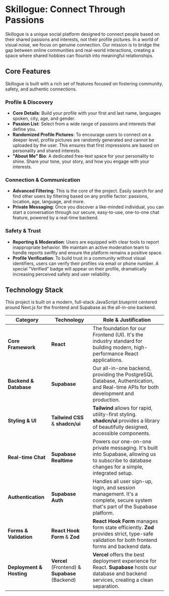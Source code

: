 # Skillogue: Connect Through Passions

Skillogue is a unique social platform designed to connect people based on their shared passions and interests, not their profile pictures. In a world of visual noise, we focus on genuine connection. Our mission is to bridge the gap between online communities and real-world interactions, creating a space where shared hobbies can flourish into meaningful relationships.

## Core Features

Skillogue is built with a rich set of features focused on fostering community, safety, and authentic connections.

### Profile & Discovery

* **Core Details**: Build your profile with your first and last name, languages spoken, city, age, and gender.
* **Passion List**: Select from a wide range of passions and interests that define you.
* **Randomized Profile Pictures**: To encourage users to connect on a deeper level, profile pictures are randomly generated and cannot be uploaded by the user. This ensures that first impressions are based on personality and shared interests.
* **"About Me" Bio**: A dedicated free-text space for your personality to shine. Share your tone, your story, and how you engage with your interests.

### Connection & Communication

* **Advanced Filtering**: This is the core of the project. Easily search for and find other users by filtering based on any profile factor: passions, location, age, language, and more.
* **Private Messaging**: Once you discover a like-minded individual, you can start a conversation through our secure, easy-to-use, one-to-one chat feature, powered by a real-time backend.

### Safety & Trust

* **Reporting & Moderation**: Users are equipped with clear tools to report inappropriate behavior. We maintain an active moderation team to handle reports swiftly and ensure the platform remains a positive space.
* **Profile Verification**: To build trust in a community without visual identifiers, users can verify their profiles via email or phone number. A special "Verified" badge will appear on their profile, dramatically increasing perceived safety and user reliability.

## Technology Stack

This project is built on a modern, full-stack JavaScript blueprint centered around Next.js for the frontend and Supabase as the all-in-one backend.

| Category                 | Technology                                     | Role & Justification                                                                                                                             |
| ------------------------ | ---------------------------------------------- | ------------------------------------------------------------------------------------------------------------------------------------------------ |
| **Core Framework**       | **React**                                    | The foundation for our Frontend (UI). It's the industry standard for building modern, high-performance React applications.                       |
| **Backend & Database**   | **Supabase**                                   | Our all-in-one backend, providing the PostgreSQL Database, Authentication, and Real-time APIs for both development and production.               |
| **Styling & UI**         | **Tailwind CSS** & **shadcn/ui**               | **Tailwind** allows for rapid, utility-first styling. **shadcn/ui** provides a library of beautifully designed, accessible components.           |
| **Real-time Chat**       | **Supabase Realtime**                          | Powers our one-on-one private messaging. It's built into Supabase, allowing us to subscribe to database changes for a simple, integrated setup.  |
| **Authentication**       | **Supabase Auth**                              | Handles all user sign-up, login, and session management. It's a complete, secure system that's part of the Supabase platform.                    |
| **Forms & Validation**   | **React Hook Form** & **Zod**                  | **React Hook Form** manages form state efficiently. **Zod** provides strict, type-safe validation for both frontend forms and backend data.      |
| **Deployment & Hosting** | **Vercel** (Frontend) & **Supabase** (Backend) | **Vercel** offers the best deployment experience for React. **Supabase** hosts our database and backend services, creating a clean separation. |
